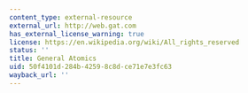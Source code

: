 ```yaml
---
content_type: external-resource
external_url: http://web.gat.com
has_external_license_warning: true
license: https://en.wikipedia.org/wiki/All_rights_reserved
status: ''
title: General Atomics
uid: 50f4101d-284b-4259-8c8d-ce71e7e3fc63
wayback_url: ''
---
```

